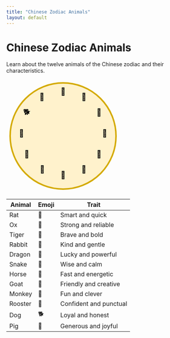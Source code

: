 ```yaml
---
title: "Chinese Zodiac Animals"
layout: default
---
```


# Chinese Zodiac Animals

Learn about the twelve animals of the Chinese zodiac and their characteristics.

<svg width="300" height="300" viewBox="0 0 300 300" xmlns="http://www.w3.org/2000/svg">
  <circle cx="150" cy="150" r="140" fill="#fff2cc" stroke="#d4aa00" stroke-width="4"/>
  <text x="150" y="40" font-size="20" text-anchor="middle">🐀</text>
  <text x="205" y="54" font-size="20" text-anchor="middle">🐂</text>
  <text x="245" y="95" font-size="20" text-anchor="middle">🐅</text>
  <text x="260" y="150" font-size="20" text-anchor="middle">🐇</text>
  <text x="245" y="205" font-size="20" text-anchor="middle">🐉</text>
  <text x="205" y="245" font-size="20" text-anchor="middle">🐍</text>
  <text x="150" y="260" font-size="20" text-anchor="middle">🐎</text>
  <text x="95" y="245" font-size="20" text-anchor="middle">🐐</text>
  <text x="54" y="205" font-size="20" text-anchor="middle">🐒</text>
  <text x="40" y="150" font-size="20" text-anchor="middle">🐓</text>
  <text x="54" y="94" font-size="20" text-anchor="middle">🐕</text>
  <text x="94" y="54" font-size="20" text-anchor="middle">🐖</text>
</svg>

| Animal | Emoji | Trait |
| --- | --- | --- |
| Rat | 🐀 | Smart and quick |
| Ox | 🐂 | Strong and reliable |
| Tiger | 🐅 | Brave and bold |
| Rabbit | 🐇 | Kind and gentle |
| Dragon | 🐉 | Lucky and powerful |
| Snake | 🐍 | Wise and calm |
| Horse | 🐎 | Fast and energetic |
| Goat | 🐐 | Friendly and creative |
| Monkey | 🐒 | Fun and clever |
| Rooster | 🐓 | Confident and punctual |
| Dog | 🐕 | Loyal and honest |
| Pig | 🐖 | Generous and joyful |
